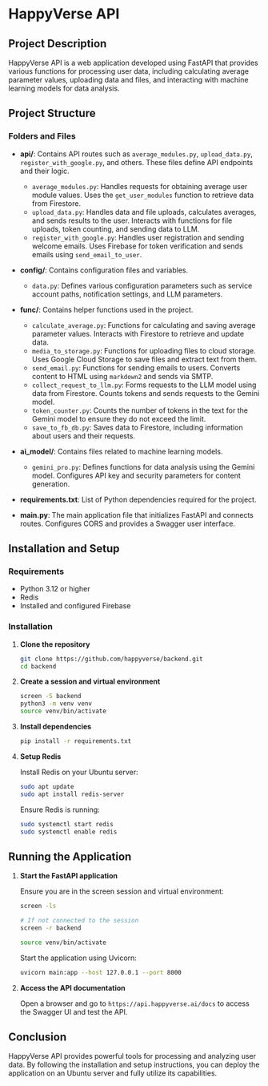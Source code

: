 # HappyVerse API

## Project Description

HappyVerse API is a web application developed using FastAPI that provides various functions for processing user data, including calculating average parameter values, uploading data and files, and interacting with machine learning models for data analysis.

## Project Structure

### Folders and Files

- **api/**: Contains API routes such as `average_modules.py`, `upload_data.py`, `register_with_google.py`, and others. These files define API endpoints and their logic.
  - `average_modules.py`: Handles requests for obtaining average user module values. Uses the `get_user_modules` function to retrieve data from Firestore.
  - `upload_data.py`: Handles data and file uploads, calculates averages, and sends results to the user. Interacts with functions for file uploads, token counting, and sending data to LLM.
  - `register_with_google.py`: Handles user registration and sending welcome emails. Uses Firebase for token verification and sends emails using `send_email_to_user`.

- **config/**: Contains configuration files and variables.
  - `data.py`: Defines various configuration parameters such as service account paths, notification settings, and LLM parameters.

- **func/**: Contains helper functions used in the project.
  - `calculate_average.py`: Functions for calculating and saving average parameter values. Interacts with Firestore to retrieve and update data.
  - `media_to_storage.py`: Functions for uploading files to cloud storage. Uses Google Cloud Storage to save files and extract text from them.
  - `send_email.py`: Functions for sending emails to users. Converts content to HTML using `markdown2` and sends via SMTP.
  - `collect_request_to_llm.py`: Forms requests to the LLM model using data from Firestore. Counts tokens and sends requests to the Gemini model.
  - `token_counter.py`: Counts the number of tokens in the text for the Gemini model to ensure they do not exceed the limit.
  - `save_to_fb_db.py`: Saves data to Firestore, including information about users and their requests.

- **ai_model/**: Contains files related to machine learning models.
  - `gemini_pro.py`: Defines functions for data analysis using the Gemini model. Configures API key and security parameters for content generation.

- **requirements.txt**: List of Python dependencies required for the project.

- **main.py**: The main application file that initializes FastAPI and connects routes. Configures CORS and provides a Swagger user interface.

## Installation and Setup

### Requirements

- Python 3.12 or higher
- Redis
- Installed and configured Firebase

### Installation

1. **Clone the repository**

   ```bash
   git clone https://github.com/happyverse/backend.git
   cd backend
   ```

2. **Create a session and virtual environment**

   ```bash
   screen -S backend
   python3 -m venv venv
   source venv/bin/activate
   ```

3. **Install dependencies**

   ```bash
   pip install -r requirements.txt
   ```

4. **Setup Redis**

   Install Redis on your Ubuntu server:

   ```bash
   sudo apt update
   sudo apt install redis-server
   ```

   Ensure Redis is running:

   ```bash
   sudo systemctl start redis
   sudo systemctl enable redis
   ```

## Running the Application

1. **Start the FastAPI application**

   Ensure you are in the screen session and virtual environment:

   ```bash
   screen -ls 

   # If not connected to the session
   screen -r backend

   source venv/bin/activate
   ```

   Start the application using Uvicorn:

   ```bash
   uvicorn main:app --host 127.0.0.1 --port 8000
   ```

2. **Access the API documentation**

   Open a browser and go to `https://api.happyverse.ai/docs` to access the Swagger UI and test the API.

## Conclusion

HappyVerse API provides powerful tools for processing and analyzing user data. By following the installation and setup instructions, you can deploy the application on an Ubuntu server and fully utilize its capabilities.